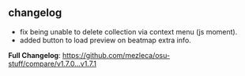 ## changelog
- fix being unable to delete collection via context menu (js moment).
- added button to load preview on beatmap extra info.

**Full Changelog**: https://github.com/mezleca/osu-stuff/compare/v1.7.0...v1.7.1

